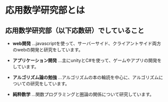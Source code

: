 # 応用数学研究部とは

## 応用数学研究部（以下応数研）でしていること
- **web開発** ...javascriptを使って、サーバーサイド、クライアントサイド両方のwebの開発と研究をしています。

- **アプリケーション開発** ...主にunityとC#を使って、ゲームやアプリの開発をしています。

- **アルゴリズム論の勉強** ...アルゴリズムの本の輪読を中心に、アルゴリズムについての研究をしています。

- **純粋数学** ...関数プログラミングと圏論の関係について研究しています。
